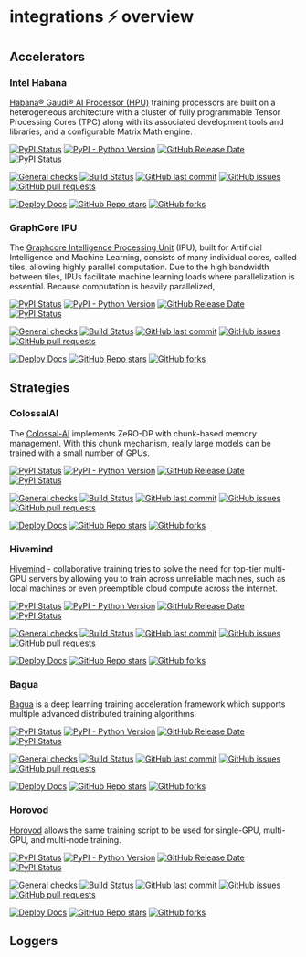 # integrations ⚡ overview

## Accelerators

### Intel Habana

[Habana® Gaudi® AI Processor (HPU)](https://habana.ai/) training processors are built on a heterogeneous architecture with a cluster of fully programmable Tensor Processing Cores (TPC) along with its associated development tools and libraries, and a configurable Matrix Math engine.

[![PyPI Status](https://badge.fury.io/py/lightning-habana.svg)](https://badge.fury.io/py/lightning-habana)
[![PyPI - Python Version](https://img.shields.io/pypi/pyversions/lightning-habana)](https://pypi.org/project/lightning-habana/)
[![GitHub Release Date](https://img.shields.io/github/release-date/lightning-ai/lightning-habana)](https://github.com/lightning-ai/lightning-habana/releases)
[![PyPI Status](https://pepy.tech/badge/lightning-habana)](https://pepy.tech/project/lightning-habana)

[![General checks](https://github.com/Lightning-AI/lightning-habana/actions/workflows/ci-checks.yml/badge.svg?event=push)](https://github.com/Lightning-AI/lightning-habana/actions/workflows/ci-checks.yml)
[![Build Status](https://dev.azure.com/Lightning-AI/compatibility/_apis/build/status/Lightning-AI.lightning-Habana?branchName=main)](https://dev.azure.com/Lightning-AI/compatibility/_build/latest?definitionId=45&branchName=main)
[![GitHub last commit](https://img.shields.io/github/last-commit/lightning-ai/lightning-habana)](https://github.com/Lightning-AI/lightning-Habana/commits)
[![GitHub issues](https://img.shields.io/github/issues/lightning-ai/lightning-habana)](https://github.com/Lightning-AI/lightning-Habana/issues)
[![GitHub pull requests](https://img.shields.io/github/issues-pr/lightning-ai/lightning-habana)](https://github.com/Lightning-AI/lightning-Habana/pulls)

[![Deploy Docs](https://github.com/Lightning-AI/lightning-Habana/actions/workflows/docs-deploy.yml/badge.svg)](https://lightning-ai.github.io/lightning-Habana/)
[![GitHub Repo stars](https://img.shields.io/github/stars/Lightning-AI/lightning-habana?style=social)](https://github.com/Lightning-AI/lightning-habana/stargazers)
[![GitHub forks](https://img.shields.io/github/forks/lightning-ai/lightning-habana?style=social)](https://github.com/Lightning-AI/lightning-habana/forks)

### GraphCore IPU

The [Graphcore Intelligence Processing Unit](https://www.graphcore.ai/products/ipu) (IPU), built for Artificial Intelligence and Machine Learning, consists of many individual cores, called tiles, allowing highly parallel computation. Due to the high bandwidth between tiles, IPUs facilitate machine learning loads where parallelization is essential. Because computation is heavily parallelized,

[![PyPI Status](https://badge.fury.io/py/lightning-graphcore.svg)](https://badge.fury.io/py/lightning-graphcore)
[![PyPI - Python Version](https://img.shields.io/pypi/pyversions/lightning-graphcore)](https://pypi.org/project/lightning-graphcore/)
[![GitHub Release Date](https://img.shields.io/github/release-date/lightning-ai/lightning-graphcore)](https://github.com/lightning-ai/lightning-graphcore/releases)
[![PyPI Status](https://pepy.tech/badge/lightning-graphcore)](https://pepy.tech/project/lightning-graphcore)

[![General checks](https://github.com/Lightning-AI/lightning-graphcore/actions/workflows/ci-checks.yml/badge.svg?event=push)](https://github.com/Lightning-AI/lightning-graphcore/actions/workflows/ci-checks.yml)
[![Build Status](https://dev.azure.com/Lightning-AI/compatibility/_apis/build/status%2Faccelerators%2FLightning-AI.lightning-Graphcore?branchName=main)](https://dev.azure.com/Lightning-AI/compatibility/_build/latest?definitionId=48&branchName=main)
[![GitHub last commit](https://img.shields.io/github/last-commit/lightning-ai/lightning-graphcore)](https://github.com/Lightning-AI/lightning-graphcore/commits)
[![GitHub issues](https://img.shields.io/github/issues/lightning-ai/lightning-graphcore)](https://github.com/Lightning-AI/lightning-graphcore/issues)
[![GitHub pull requests](https://img.shields.io/github/issues-pr/lightning-ai/lightning-graphcore)](https://github.com/Lightning-AI/lightning-graphcore/pulls)

[![Deploy Docs](https://github.com/Lightning-AI/lightning-graphcore/actions/workflows/docs-deploy.yml/badge.svg)](https://lightning-ai.github.io/lightning-graphcore/)
[![GitHub Repo stars](https://img.shields.io/github/stars/Lightning-AI/lightning-graphcore?style=social)](https://github.com/Lightning-AI/lightning-graphcore/stargazers)
[![GitHub forks](https://img.shields.io/github/forks/lightning-ai/lightning-graphcore?style=social)](https://github.com/Lightning-AI/lightning-graphcore/forks)

## Strategies

### ColossalAI

The [Colossal-AI](https://colossalai.org/) implements ZeRO-DP with chunk-based memory management.
With this chunk mechanism, really large models can be trained with a small number of GPUs.

[![PyPI Status](https://badge.fury.io/py/lightning-colossalai.svg)](https://badge.fury.io/py/lightning-colossalai)
[![PyPI - Python Version](https://img.shields.io/pypi/pyversions/lightning-colossalai)](https://pypi.org/project/lightning-colossalai/)
[![GitHub Release Date](https://img.shields.io/github/release-date/lightning-ai/lightning-colossalai)](https://github.com/lightning-ai/lightning-colossalai/releases)
[![PyPI Status](https://pepy.tech/badge/lightning-colossalai)](https://pepy.tech/project/lightning-colossalai)

[![General checks](https://github.com/Lightning-AI/lightning-colossalai/actions/workflows/ci-checks.yml/badge.svg?event=push)](https://github.com/Lightning-AI/lightning-colossalai/actions/workflows/ci-checks.yml)
[![Build Status](https://dev.azure.com/Lightning-AI/compatibility/_apis/build/status/Lightning-AI.lightning-colossalai?branchName=main)](https://dev.azure.com/Lightning-AI/compatibility/_build/latest?definitionId=42&branchName=main)
[![GitHub last commit](https://img.shields.io/github/last-commit/lightning-ai/lightning-colossalai)](https://github.com/Lightning-AI/lightning-colossalai/commits)
[![GitHub issues](https://img.shields.io/github/issues/lightning-ai/lightning-colossalai)](https://github.com/Lightning-AI/lightning-colossalai/issues)
[![GitHub pull requests](https://img.shields.io/github/issues-pr/lightning-ai/lightning-colossalai)](https://github.com/Lightning-AI/lightning-colossalai/pulls)

[![Deploy Docs](https://github.com/Lightning-AI/lightning-colossalai/actions/workflows/docs-deploy.yml/badge.svg)](https://lightning-ai.github.io/lightning-ColossalAI/)
[![GitHub Repo stars](https://img.shields.io/github/stars/Lightning-AI/lightning-colossalai?style=social)](https://github.com/Lightning-AI/lightning-colossalai/stargazers)
[![GitHub forks](https://img.shields.io/github/forks/lightning-ai/lightning-colossalai?style=social)](https://github.com/Lightning-AI/lightning-colossalai/forks)

### Hivemind

[Hivemind](https://github.com/learning-at-home/hivemind) - collaborative training tries to solve the need for top-tier multi-GPU servers by allowing you to train across unreliable machines, such as local machines or even preemptible cloud compute across the internet.

[![PyPI Status](https://badge.fury.io/py/lightning-hivemind.svg)](https://badge.fury.io/py/lightning-hivemind)
[![PyPI - Python Version](https://img.shields.io/pypi/pyversions/lightning-hivemind)](https://pypi.org/project/lightning-hivemind/)
[![GitHub Release Date](https://img.shields.io/github/release-date/lightning-ai/lightning-hivemind)](https://github.com/lightning-ai/lightning-hivemind/releases)
[![PyPI Status](https://pepy.tech/badge/lightning-hivemind)](https://pepy.tech/project/lightning-hivemind)

[![General checks](https://github.com/Lightning-AI/lightning-hivemind/actions/workflows/ci-checks.yml/badge.svg?event=push)](https://github.com/Lightning-AI/lightning-hivemind/actions/workflows/ci-checks.yml)
[![Build Status](https://dev.azure.com/Lightning-AI/compatibility/_apis/build/status/Lightning-AI.lightning-Hivemind?branchName=main)](https://dev.azure.com/Lightning-AI/compatibility/_build/latest?definitionId=43&branchName=main)
[![GitHub last commit](https://img.shields.io/github/last-commit/lightning-ai/lightning-hivemind)](https://github.com/Lightning-AI/lightning-hivemind/commits)
[![GitHub issues](https://img.shields.io/github/issues/lightning-ai/lightning-hivemind)](https://github.com/Lightning-AI/lightning-hivemind/issues)
[![GitHub pull requests](https://img.shields.io/github/issues-pr/lightning-ai/lightning-hivemind)](https://github.com/Lightning-AI/lightning-hivemind/pulls)

[![Deploy Docs](https://github.com/Lightning-AI/lightning-hivemind/actions/workflows/docs-deploy.yml/badge.svg)](https://lightning-ai.github.io/lightning-Hivemind/)
[![GitHub Repo stars](https://img.shields.io/github/stars/Lightning-AI/lightning-hivemind?style=social)](https://github.com/Lightning-AI/lightning-hivemind/stargazers)
[![GitHub forks](https://img.shields.io/github/forks/lightning-ai/lightning-hivemind?style=social)](https://github.com/Lightning-AI/lightning-hivemind/forks)

### Bagua

[Bagua](https://github.com/BaguaSys/bagua) is a deep learning training acceleration framework which supports multiple advanced distributed
training algorithms.

[![PyPI Status](https://badge.fury.io/py/lightning-bagua.svg)](https://badge.fury.io/py/lightning-bagua)
[![PyPI - Python Version](https://img.shields.io/pypi/pyversions/lightning-bagua)](https://pypi.org/project/lightning-bagua/)
[![GitHub Release Date](https://img.shields.io/github/release-date/lightning-ai/lightning-bagua)](https://github.com/lightning-ai/lightning-bagua/releases)
[![PyPI Status](https://pepy.tech/badge/lightning-bagua)](https://pepy.tech/project/lightning-bagua)

[![General checks](https://github.com/Lightning-AI/lightning-bagua/actions/workflows/ci-checks.yml/badge.svg?event=push)](https://github.com/Lightning-AI/lightning-bagua/actions/workflows/ci-checks.yml)
[![Build Status](https://dev.azure.com/Lightning-AI/compatibility/_apis/build/status/Lightning-AI.lightning-Bagua?branchName=main)](https://dev.azure.com/Lightning-AI/compatibility/_build/latest?definitionId=47&branchName=main)
[![GitHub last commit](https://img.shields.io/github/last-commit/lightning-ai/lightning-bagua)](https://github.com/Lightning-AI/lightning-bagua/commits)
[![GitHub issues](https://img.shields.io/github/issues/lightning-ai/lightning-bagua)](https://github.com/Lightning-AI/lightning-bagua/issues)
[![GitHub pull requests](https://img.shields.io/github/issues-pr/lightning-ai/lightning-bagua)](https://github.com/Lightning-AI/lightning-bagua/pulls)

[![Deploy Docs](https://github.com/Lightning-AI/lightning-bagua/actions/workflows/docs-deploy.yml/badge.svg)](https://lightning-ai.github.io/lightning-Bagua/)
[![GitHub Repo stars](https://img.shields.io/github/stars/Lightning-AI/lightning-bagua?style=social)](https://github.com/Lightning-AI/lightning-bagua/stargazers)
[![GitHub forks](https://img.shields.io/github/forks/lightning-ai/lightning-bagua?style=social)](https://github.com/Lightning-AI/lightning-bagua/forks)

### Horovod

[Horovod](http://horovod.ai) allows the same training script to be used for single-GPU, multi-GPU, and multi-node training.

[![PyPI Status](https://badge.fury.io/py/lightning-horovod.svg)](https://badge.fury.io/py/lightning-horovod)
[![PyPI - Python Version](https://img.shields.io/pypi/pyversions/lightning-horovod)](https://pypi.org/project/lightning-horovod/)
[![GitHub Release Date](https://img.shields.io/github/release-date/lightning-ai/lightning-horovod)](https://github.com/lightning-ai/lightning-horovod/releases)
[![PyPI Status](https://pepy.tech/badge/lightning-horovod)](https://pepy.tech/project/lightning-horovod)

[![General checks](https://github.com/Lightning-AI/lightning-horovod/actions/workflows/ci-checks.yml/badge.svg?event=push)](https://github.com/Lightning-AI/lightning-horovod/actions/workflows/ci-checks.yml)
[![Build Status](https://dev.azure.com/Lightning-AI/compatibility/_apis/build/status/Lightning-AI.lightning-horovod?branchName=main)](https://dev.azure.com/Lightning-AI/compatibility/_build/latest?definitionId=44&branchName=main)
[![GitHub last commit](https://img.shields.io/github/last-commit/lightning-ai/lightning-horovod)](https://github.com/Lightning-AI/lightning-horovod/commits)
[![GitHub issues](https://img.shields.io/github/issues/lightning-ai/lightning-horovod)](https://github.com/Lightning-AI/lightning-horovod/issues)
[![GitHub pull requests](https://img.shields.io/github/issues-pr/lightning-ai/lightning-horovod)](https://github.com/Lightning-AI/lightning-horovod/pulls)

[![Deploy Docs](https://github.com/Lightning-AI/lightning-horovod/actions/workflows/docs-deploy.yml/badge.svg)](https://lightning-ai.github.io/lightning-Horovod/)
[![GitHub Repo stars](https://img.shields.io/github/stars/Lightning-AI/lightning-horovod?style=social)](https://github.com/Lightning-AI/lightning-horovod/stargazers)
[![GitHub forks](https://img.shields.io/github/forks/lightning-ai/lightning-horovod?style=social)](https://github.com/Lightning-AI/lightning-horovod/forks)

## Loggers
